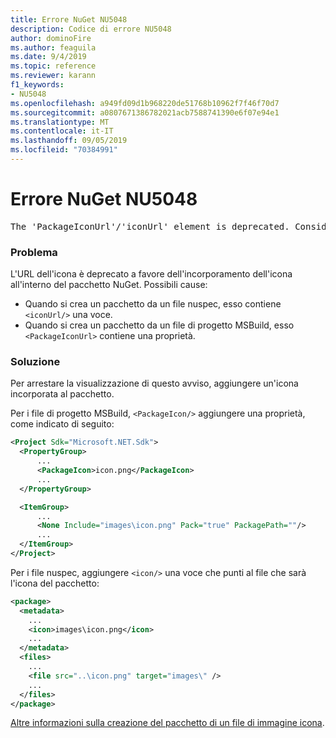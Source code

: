 ```yaml
---
title: Errore NuGet NU5048
description: Codice di errore NU5048
author: dominoFire
ms.author: feaguila
ms.date: 9/4/2019
ms.topic: reference
ms.reviewer: karann
f1_keywords:
- NU5048
ms.openlocfilehash: a949fd09d1b968220de51768b10962f7f46f70d7
ms.sourcegitcommit: a0807671386782021acb7588741390e6f07e94e1
ms.translationtype: MT
ms.contentlocale: it-IT
ms.lasthandoff: 09/05/2019
ms.locfileid: "70384991"
---
```

# <a name="nuget-error-nu5048"></a>Errore NuGet NU5048

<pre>The 'PackageIconUrl'/'iconUrl' element is deprecated. Consider using the 'PackageIcon'/'icon' element instead. Learn more at https://aka.ms/deprecateIconUrl</pre>


### <a name="issue"></a>Problema

L'URL dell'icona è deprecato a favore dell'incorporamento dell'icona all'interno del pacchetto NuGet. Possibili cause:

- Quando si crea un pacchetto da un file nuspec, esso contiene `<iconUrl/>` una voce.
- Quando si crea un pacchetto da un file di progetto MSBuild, esso `<PackageIconUrl>` contiene una proprietà.


### <a name="solution"></a>Soluzione

Per arrestare la visualizzazione di questo avviso, aggiungere un'icona incorporata al pacchetto.

Per i file di progetto MSBuild, `<PackageIcon/>` aggiungere una proprietà, come indicato di seguito:

```xml
<Project Sdk="Microsoft.NET.Sdk">
  <PropertyGroup>
      ...
      <PackageIcon>icon.png</PackageIcon>
      ...
  </PropertyGroup>

  <ItemGroup>
      ...
      <None Include="images\icon.png" Pack="true" PackagePath=""/>
      ...
  </ItemGroup>
</Project>
```

Per i file nuspec, aggiungere `<icon/>` una voce che punti al file che sarà l'icona del pacchetto:

```xml
<package>
  <metadata>
    ...
    <icon>images\icon.png</icon>
    ...
  </metadata>
  <files>
    ...
    <file src="..\icon.png" target="images\" />
    ...
  </files>
</package>
```

[Altre informazioni sulla creazione del pacchetto di un file di immagine icona](../msbuild-targets.md#packing-an-icon-image-file).
